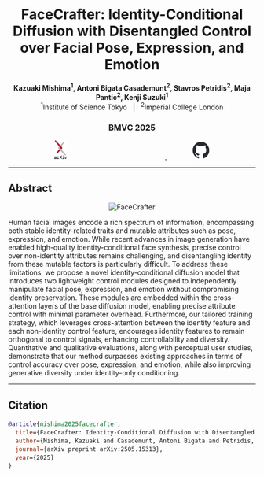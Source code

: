 <div align="center">

# FaceCrafter: Identity-Conditional Diffusion with Disentangled Control over Facial Pose, Expression, and Emotion



**Kazuaki Mishima<sup>1</sup>, Antoni Bigata Casademunt<sup>2</sup>, Stavros Petridis<sup>2</sup>, Maja Pantic<sup>2</sup>, Kenji Suzuki<sup>1</sup>**  
<sup>1</sup>Institute of Science Tokyo &nbsp;&nbsp;|&nbsp;&nbsp; <sup>2</sup>Imperial College London

### BMVC 2025

<div style="text-align: center;">
<a href="https://arxiv.org/abs/xxxx.xxxxx">
  <img src="images/arxiv-logomark@2x.png" width="5%" style="margin-right: 200px;">
</a> &nbsp;&nbsp;&nbsp;&nbsp;&nbsp;&nbsp;&nbsp;&nbsp;&nbsp;&nbsp;&nbsp;&nbsp;
<a href="https://github.com/username/repo">
  <img src="images/github-mark.png" width="7%">
</a>
</div>

</div>


---

## Abstract

<div align="center">
  <img src="images/overview.png" alt="FaceCrafter" width="800">
</div>

Human facial images encode a rich spectrum of information, encompassing both stable identity-related traits and mutable attributes such as pose, 
expression, and emotion. While recent advances in image generation have enabled high-quality identity-conditional face synthesis, precise control 
over non-identity attributes remains challenging, and disentangling identity from these mutable factors is particularly difficult. 
To address these limitations, we propose a novel identity-conditional diffusion model that introduces two lightweight control modules 
designed to independently manipulate facial pose, expression, and emotion without compromising identity preservation. 
These modules are embedded within the cross-attention layers of the base diffusion model, enabling precise attribute control with minimal parameter overhead. 
Furthermore, our tailored training strategy, which leverages cross-attention between the identity feature and each non-identity control feature, 
encourages identity features to remain orthogonal to control signals, enhancing controllability and diversity. 
Quantitative and qualitative evaluations, along with perceptual user studies, demonstrate that our method surpasses existing approaches 
in terms of control accuracy over pose, expression, and emotion, while also improving generative diversity under identity-only conditioning.

---


## Citation
```bibtex
@article{mishima2025facecrafter,
  title={FaceCrafter: Identity-Conditional Diffusion with Disentangled Control over Facial Pose, Expression, and Emotion},
  author={Mishima, Kazuaki and Casademunt, Antoni Bigata and Petridis, Stavros and Pantic, Maja and Suzuki, Kenji},
  journal={arXiv preprint arXiv:2505.15313},
  year={2025}
}



